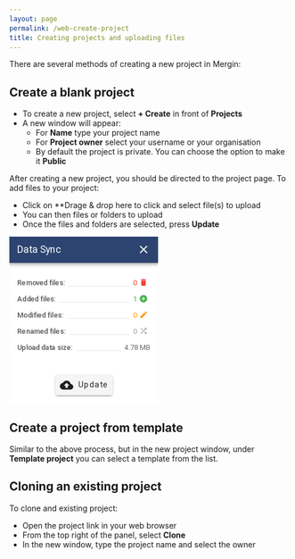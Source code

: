 ```yaml
---
layout: page
permalink: /web-create-project
title: Creating projects and uploading files
---
```


There are several methods of creating a new project in Mergin:

## Create a blank project

- To create a new project, select **+ Create** in front of **Projects**
- A new window will appear:
  - For **Name** type your project name
  - For **Project owner** select your username or your organisation
  - By default the project is private. You can choose the option to make it **Public**

After creating a new project, you should be directed to the project page. To add files to your project:

- Click on **Drage & drop here to click and select file(s) to upload
- You can then files or folders to upload
- Once the files and folders are selected, press **Update**

![Upload files](../images/web/web-project-upload.png)

## Create a project from template

Similar to the above process, but in the new project window, under **Template project** you can select a template from the list.

## Cloning an existing project

To clone and existing project:

- Open the project link in your web browser
- From the top right of the panel, select **Clone**
- In the new window, type the project name and select the owner
